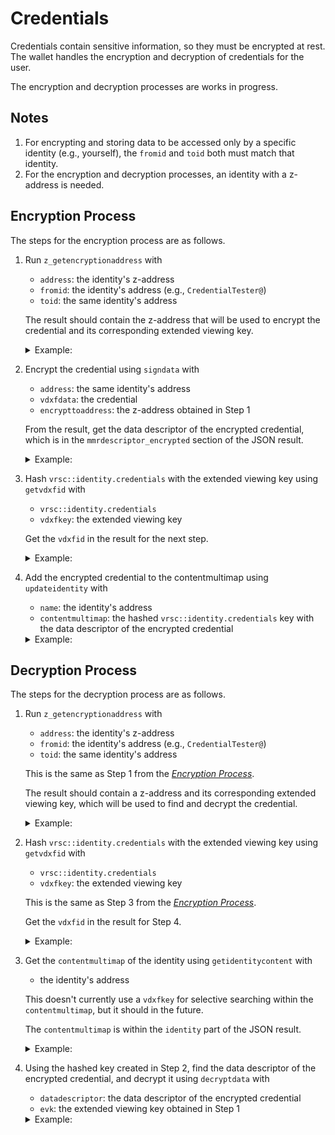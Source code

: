 # Credentials

Credentials contain sensitive information, so they must be encrypted at rest. The wallet handles the encryption and decryption of credentials for the user.

The encryption and decryption processes are works in progress.

## Notes

1. For encrypting and storing data to be accessed only by a specific identity (e.g., yourself), the `fromid` and `toid` both must match that identity.
2. For the encryption and decryption processes, an identity with a z-address is needed. 

## Encryption Process

The steps for the encryption process are as follows.

1.  Run `z_getencryptionaddress` with
      - `address`: the identity's z-address
      - `fromid`: the identity's address (e.g., `CredentialTester@`)
      - `toid`: the same identity's address

    The result should contain the z-address that will be used to encrypt the credential and its corresponding extended viewing key.
    
    <details><summary>Example:</summary>

    ```bash
    z_getencryptionaddress '{
      "address": "zs1ztll53sh8dst9utln6vl6vn7fv2zdayxhk58rd7casqhemuh5fwymv8q86g9cf670g3wsge573w",
      "fromid": "CredentialTester@",
      "toid": "CredentialTester@"
    }'
    ```
    ```json
    {
      "address": "zs1x49g3lkt93udlnnc8y5k7p5n0vlvqa2r2rsmsj2629hfvwljpn39mltsxy0fktp5ue46wlw3mlc",
      "extendedviewingkey": "zxviews1qde7tnnvqqqqpqy03gsmqjumlyg0ck25hh9etcf7h4l56kunlcjtr36e4pkr32kftw650890j009cdhgm2lc23uyrrq5g7xp5cspjy6lnwf9uk96pv9yruewfrz6k8q0gy9w065cellk3pt37s0ps90rc2zwj4h46f82h35sk23kxduuewc26673fam042zfazxn5r9zwaytcdhc3r50vrutvnnw4zxdalpw2s0w40nxu7qkgh3x3duha872ckhwt9fcl5uy7ne0d3gwknyp2"
    }
    ```
    </details>


2.  Encrypt the credential using `signdata` with
      - `address`: the same identity's address
      - `vdxfdata`: the credential
      - `encrypttoaddress`: the z-address obtained in Step 1

    From the result, get the data descriptor of the encrypted credential, which is in the `mmrdescriptor_encrypted` section of the JSON result.
    
    <details><summary>Example:</summary>

    ```bash
    signdata '{
      "address":"CredentialTester@",
      "vdxfdata": {
        "vrsc::data.type.object.credential":{
          "version": 1,
          "credentialkey": "iHh1FFVvcNb2mcBudD11umfKJXHbBbH6Sj",
          "credential": ["username", "password"],
          "scopes": ["App1@"]
        }
      },
      "encrypttoaddress": "zs1x49g3lkt93udlnnc8y5k7p5n0vlvqa2r2rsmsj2629hfvwljpn39mltsxy0fktp5ue46wlw3mlc"
    }'
    ```
    ```json
    {
      "version": 1,
      "flags": 5,
      "objectdata": "fb9a69e5019a6a790b94cd7c5c1cef65126029e8709c3efcbd302fff69bf3488a4fbde512fc4117cc989dd8d3f98d3650e60e90eb02add89fb3c887d225eeee62723b4f71d192cb0ebe17bcc0680501b86201a4448fd562368d62efac7a7778e943fe93841acf091f02210b24cf988449241782962b65731e7939a9adaa8fd870100dd598ea6a4c22bbd620e07b996e53e521f38849210f9f2d916599346fe1676484e461a61ae9c7437e111",
      "epk": "27d8a2e582b6f30bac693154d6d18a4ee333fc93ae8361813b4c6c7c6ed1f90b"
    }
    ```
    </details>


3.  Hash `vrsc::identity.credentials` with the extended viewing key using `getvdxfid` with
      - `vrsc::identity.credentials`
      - `vdxfkey`: the extended viewing key

    Get the `vdxfid` in the result for the next step.

    <details><summary>Example:</summary>

    ```bash
    getvdxfid vrsc::identity.credentials '{"vdxfkey":"zxviews1qde7tnnvqqqqpqy03gsmqjumlyg0ck25hh9etcf7h4l56kunlcjtr36e4pkr32kftw650890j009cdhgm2lc23uyrrq5g7xp5cspjy6lnwf9uk96pv9yruewfrz6k8q0gy9w065cellk3pt37s0ps90rc2zwj4h46f82h35sk23kxduuewc26673fam042zfazxn5r9zwaytcdhc3r50vrutvnnw4zxdalpw2s0w40nxu7qkgh3x3duha872ckhwt9fcl5uy7ne0d3gwknyp2"}'
    ```
    ```json
    {
      "vdxfid": "iAkLK2ruEUhZxH9Wy45W8XKGfbeUUg5Bp8",
      "indexid": "xFaSmqHz5nvEaT2Ypjjf6uqohFfVGyMb1c",
      "hash160result": "86a4deebbaecab2da5c8547b2fda278c8d40c64f",
      "qualifiedname": {
        "namespace": "i5w5MuNik5NtLcYmNzcvaoixooEebB6MGV",
        "name": "vrsc::identity.credentials"
      },
      "bounddata": {
        "vdxfkey": "iMArFRJ3bZPg65ttXJdxGub4VbPWYRqBwW"
      }
    }
    ```


4.  Add the encrypted credential to the contentmultimap using `updateidentity` with
      - `name`: the identity's address
      - `contentmultimap`: the hashed `vrsc::identity.credentials` key with the data descriptor of the encrypted credential

    <details><summary>Example:</summary>

    ```bash
    updateidentity '{     
      "name": "CredentialTester@",
      "contentmultimap": {
        "iAkLK2ruEUhZxH9Wy45W8XKGfbeUUg5Bp8": [
          {
            "vrsc::data.type.object.datadescriptor": {
              "version": 1,
              "flags": 5,
              "objectdata": "fb9a69e5019a6a790b94cd7c5c1cef65126029e8709c3efcbd302fff69bf3488a4fbde512fc4117cc989dd8d3f98d3650e60e90eb02add89fb3c887d225eeee62723b4f71d192cb0ebe17bcc0680501b86201a4448fd562368d62efac7a7778e943fe93841acf091f02210b24cf988449241782962b65731e7939a9adaa8fd870100dd598ea6a4c22bbd620e07b996e53e521f38849210f9f2d916599346fe1676484e461a61ae9c7437e111",
              "epk": "27d8a2e582b6f30bac693154d6d18a4ee333fc93ae8361813b4c6c7c6ed1f90b"
            }
          }
        ]
      }
    }'
    ```
    </details>


## Decryption Process

The steps for the decryption process are as follows.

1.  Run `z_getencryptionaddress` with
      - `address`: the identity's z-address
      - `fromid`: the identity's address (e.g., `CredentialTester@`)
      - `toid`: the same identity's address

    This is the same as Step 1 from the [*Encryption Process*](#encryption-process).

    The result should contain a z-address and its corresponding extended viewing key, which will be used to find and decrypt the credential.
    
    <details><summary>Example:</summary>

    ```bash
    z_getencryptionaddress '{
      "address": "zs1ztll53sh8dst9utln6vl6vn7fv2zdayxhk58rd7casqhemuh5fwymv8q86g9cf670g3wsge573w",
      "fromid": "CredentialTester@",
      "toid": "CredentialTester@"
    }'
    ```
    ```json
    {
      "address": "zs1x49g3lkt93udlnnc8y5k7p5n0vlvqa2r2rsmsj2629hfvwljpn39mltsxy0fktp5ue46wlw3mlc",
      "extendedviewingkey": "zxviews1qde7tnnvqqqqpqy03gsmqjumlyg0ck25hh9etcf7h4l56kunlcjtr36e4pkr32kftw650890j009cdhgm2lc23uyrrq5g7xp5cspjy6lnwf9uk96pv9yruewfrz6k8q0gy9w065cellk3pt37s0ps90rc2zwj4h46f82h35sk23kxduuewc26673fam042zfazxn5r9zwaytcdhc3r50vrutvnnw4zxdalpw2s0w40nxu7qkgh3x3duha872ckhwt9fcl5uy7ne0d3gwknyp2"
    }
    ```
    </details>


2.  Hash `vrsc::identity.credentials` with the extended viewing key using `getvdxfid` with
      - `vrsc::identity.credentials`
      - `vdxfkey`: the extended viewing key

    This is the same as Step 3 from the [*Encryption Process*](#encryption-process).

    Get the `vdxfid` in the result for Step 4.

    <details><summary>Example:</summary>

    ```bash
    getvdxfid vrsc::identity.credentials '{"vdxfkey":"zxviews1qde7tnnvqqqqpqy03gsmqjumlyg0ck25hh9etcf7h4l56kunlcjtr36e4pkr32kftw650890j009cdhgm2lc23uyrrq5g7xp5cspjy6lnwf9uk96pv9yruewfrz6k8q0gy9w065cellk3pt37s0ps90rc2zwj4h46f82h35sk23kxduuewc26673fam042zfazxn5r9zwaytcdhc3r50vrutvnnw4zxdalpw2s0w40nxu7qkgh3x3duha872ckhwt9fcl5uy7ne0d3gwknyp2"}'
    ```
    ```json
    {
      "vdxfid": "iAkLK2ruEUhZxH9Wy45W8XKGfbeUUg5Bp8",
      "indexid": "xFaSmqHz5nvEaT2Ypjjf6uqohFfVGyMb1c",
      "hash160result": "86a4deebbaecab2da5c8547b2fda278c8d40c64f",
      "qualifiedname": {
        "namespace": "i5w5MuNik5NtLcYmNzcvaoixooEebB6MGV",
        "name": "vrsc::identity.credentials"
      },
      "bounddata": {
        "vdxfkey": "iMArFRJ3bZPg65ttXJdxGub4VbPWYRqBwW"
      }
    }
    ```


3.  Get the `contentmultimap` of the identity using `getidentitycontent` with
      - the identity's address

    This doesn't currently use a `vdxfkey` for selective searching within the `contentmultimap`, but it should in the future.

    The `contentmultimap` is within the `identity` part of the JSON result.

    <details><summary>Example:</summary>

    ```bash
    getidentitycontent CredentialTester@
    ```
    ```json
    "contentmultimap": {
      "iAkLK2ruEUhZxH9Wy45W8XKGfbeUUg5Bp8": [
        {
          "i4GC1YGEVD21afWudGoFJVdnfjJ5XWnCQv": {
            "version": 1,
            "flags": 5,
            "objectdata": "fb9a69e5019a6a790b94cd7c5c1cef65126029e8709c3efcbd302fff69bf3488a4fbde512fc4117cc989dd8d3f98d3650e60e90eb02add89fb3c887d225eeee62723b4f71d192cb0ebe17bcc0680501b86201a4448fd562368d62efac7a7778e943fe93841acf091f02210b24cf988449241782962b65731e7939a9adaa8fd870100dd598ea6a4c22bbd620e07b996e53e521f38849210f9f2d916599346fe1676484e461a61ae9c7437e111",
            "epk": "27d8a2e582b6f30bac693154d6d18a4ee333fc93ae8361813b4c6c7c6ed1f90b"
          }
        }
      ]
    }
    ```
    </details>


4.  Using the hashed key created in Step 2, find the data descriptor of the encrypted credential, and decrypt it using `decryptdata` with
      - `datadescriptor`: the data descriptor of the encrypted credential
      - `evk`: the extended viewing key obtained in Step 1

    <details><summary>Example:</summary>

    ```bash
    decryptdata '{
      "datadescriptor": {
          "version": 1,
          "flags": 5,
          "objectdata": "fb9a69e5019a6a790b94cd7c5c1cef65126029e8709c3efcbd302fff69bf3488a4fbde512fc4117cc989dd8d3f98d3650e60e90eb02add89fb3c887d225eeee62723b4f71d192cb0ebe17bcc0680501b86201a4448fd562368d62efac7a7778e943fe93841acf091f02210b24cf988449241782962b65731e7939a9adaa8fd870100dd598ea6a4c22bbd620e07b996e53e521f38849210f9f2d916599346fe1676484e461a61ae9c7437e111",
          "epk": "27d8a2e582b6f30bac693154d6d18a4ee333fc93ae8361813b4c6c7c6ed1f90b"
        },
      "evk":"zxviews1qde7tnnvqqqqpqy03gsmqjumlyg0ck25hh9etcf7h4l56kunlcjtr36e4pkr32kftw650890j009cdhgm2lc23uyrrq5g7xp5cspjy6lnwf9uk96pv9yruewfrz6k8q0gy9w065cellk3pt37s0ps90rc2zwj4h46f82h35sk23kxduuewc26673fam042zfazxn5r9zwaytcdhc3r50vrutvnnw4zxdalpw2s0w40nxu7qkgh3x3duha872ckhwt9fcl5uy7ne0d3gwknyp2"
    }'
    ```
    ```json
    [
      {
        "iDTG49YLqmkHMYRyuQBYgEyTByQwAzqGd6": {
          "version": 1,
          "flags": 0,
          "credentialkey": "iHh1FFVvcNb2mcBudD11umfKJXHbBbH6Sj",
          "credential": [
            "cjkdfasjak@tlmail.com",
            "!@23ji2390uodsf"
          ],
          "scopes": [
            "App1@"
          ]
        }
      }
    ]
    ```
    </details>
